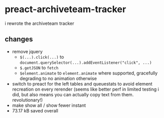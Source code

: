 # preact-archiveteam-tracker
i rewrote the archiveteam tracker

## changes
 - remove jquery
   - `$(...).click(...)` to `document.querySelector(...).addEventListener("click", ...)`
   - `$.getJSON` to `fetch`
   - `$element.animate` to `element.animate` where supported, gracefully degrading to no animation otherwise
 - switch to preact for the left tables and queuestats to avoid element recreation on every rerender (seems like better perf in limited testing i did, but also means you can actually copy text from them. revolutionary!)
 - make show all / show fewer instant
 - 73.17 kB saved overall
